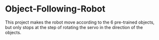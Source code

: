 # Object-Following-Robot
This project makes the robot move according to the 6 pre-trained objects, but only stops at the step of rotating the servo in the direction of the objects.

